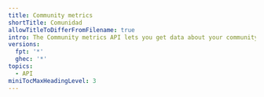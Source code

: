 ```yaml
---
title: Community metrics
shortTitle: Comunidad
allowTitleToDifferFromFilename: true
intro: The Community metrics API lets you get data about your community profile.
versions:
  fpt: '*'
  ghec: '*'
topics:
  - API
miniTocMaxHeadingLevel: 3
---
```


